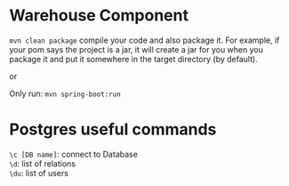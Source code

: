 # Warehouse Component
```mvn clean package```
compile your code and also package it. For example, if your pom says the project is a jar, it will create a jar for you when you package it and put it somewhere in the target directory (by default).

or 

Only run:
```mvn spring-boot:run```

# Postgres useful commands
```\c [DB name]```: connect to Database   
```\d```: list of relations   
```\du```: list of users   
